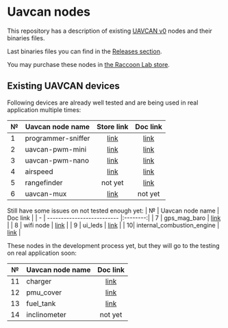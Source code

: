 # Uavcan nodes

This repository has a description of existing [UAVCAN v0](https://legacy.uavcan.org/) nodes and their binaries files.

Last binaries files you can find in the [Releases section](https://github.com/InnopolisAero/inno_uavcan_node_binaries/releases).

You may purchase these nodes in [the Raccoon Lab store](http://raccoonlab.org/store).

## Existing UAVCAN devices

Following devices are already well tested and are being used in real application multiple times:

| № | Uavcan node name                                  | Store link        | Doc link |
| - | ------------------------------------------------- |:-----------------:|:-----------------:|
| 1 | programmer-sniffer | [link](http://raccoonlab.org/store/tproduct/360882105-292567816261-uavcan-sniffer-and-programmer) | [link](doc/programmer_sniffer/README.md) |
| 2 | uavcan-pwm-mini | [link](http://raccoonlab.org/store/tproduct/360882105-682589711231-uavcan-mini-node) | [link](doc/can_pwm/README.md) |
| 3 | uavcan-pwm-nano | [link](http://raccoonlab.org/store/tproduct/360882105-203551776911-uavcan-nano-node) | [link](doc/can_pwm/README.md) |
| 4 | airspeed | [link](http://raccoonlab.org/store/tproduct/360882105-873007485651-uavcan-airspeed-sensor) | [link](doc/airspeed/README.md) |
| 5 | rangefinder | not yet | [link](doc/rangefinder/README.md) |
| 6 | uavcan-mux          | [link](http://raccoonlab.org/store/tproduct/360882105-436323747071-uavcan-mux) | not yet |

Still have some issues on not tested enough yet:
| № | Uavcan node name           | Doc link |
| - | -------------------------- |:--------:|
| 7 | gps_mag_baro               | [link](doc/gps_mag_baro/README.md) |
| 8 | wifi node                  | [link](doc/wifi_bridge/README.md) |
| 9 | ui_leds                    | [link](doc/ui_leds/README.md) |
| 10| internal_combustion_engine | [link](doc/ice/README.md) |

These nodes in the development process yet, but they will go to the testing on real application soon:

| № | Uavcan node name | Doc link                        |
| - | ---------------- |:-------------------------------:|
| 11| charger          | [link](doc/charger/README.md)   |
| 12| pmu_cover        | [link](doc/pmu_cover/README.md) |
| 13| fuel_tank        | [link](doc/fuel_tank/README.md) |
| 14| inclinometer     | not yet                         |
